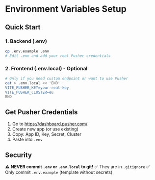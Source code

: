 # Environment Variables Setup

## Quick Start

### 1. Backend (.env)
```bash
cp .env.example .env
# Edit .env and add your real Pusher credentials
```

### 2. Frontend (.env.local) - Optional
```bash
# Only if you need custom endpoint or want to use Pusher
cat > .env.local << 'END'
VITE_PUSHER_KEY=your-real-key
VITE_PUSHER_CLUSTER=eu
END
```

## Get Pusher Credentials

1. Go to https://dashboard.pusher.com/
2. Create new app (or use existing)
3. Copy: App ID, Key, Secret, Cluster
4. Paste into `.env`

## Security

⚠️ **NEVER commit `.env` or `.env.local` to git!**
✅ They are in `.gitignore`
✅ Only commit `.env.example` (template without secrets)
